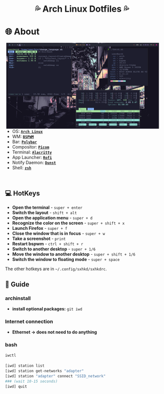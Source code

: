 <h1 align="center"> 💦 Arch Linux Dotfiles 💦 </h1>

<!-- INFORMATION -->
<h1 align="left"> 🌐 About</h1> 

<img src="demonstration/1.png" alt="rice" align="right" width="500px">

</br>

 - OS: [**`Arch Linux`**](https://archlinux.org/)
 - WM: [**`BSPWM`**](https://github.com/baskerville/bspwm)
 - Bar: [**`Polybar`**](https://github.com/polybar/polybar)
 - Compositor: [**`Picom`**](https://github.com/yshui/picom)
 - Terminal: [**`Alacritty`**](https://github.com/alacritty/alacritty)
 - App Launcher: [**`Rofi`**](https://github.com/davatorium/rofi)
 - Notify Daemon: [**`Dunst`**](https://github.com/dunst-project/dunst)
 - Shell: [**`zsh`**](https://github.com/zsh-users/zsh)

</br>

<!-- HOTKEYS -->
## 💻 HotKeys
* **Open the terminal** - `super + enter`
* **Switch the layout** - `shift + alt`
* **Open the application menu** - `super + d`
* **Recognize the color on the screen** - `super + shift + x`
* **Launch Firefox** - `super + f`
* **Close the window that is in focus** - `super + w`
* **Take a screenshot** - `print`
* **Restart bspwm** - `ctrl + shift + r`
* **Switch to another desktop** - `super + 1/6`
* **Move the window to another desktop** - `super + shift + 1/6`
* **Switch the window to floating mode** - `super + space`

The other hotkeys are in `~/.config/sxhkd/sxhkdrc`.


## 📣 Guide

### **archinstall**

* **install optional packages:** `git iwd`

### Internet connection
* **Ethernet  → does not need to do anything**

### bash
```sh 
iwctl

[iwd] station list
[iwd] station get-networks "adapter"
[iwd] station "adapter" connect "SSID_network"
### (wait 10-15 seconds)
[iwd] quit